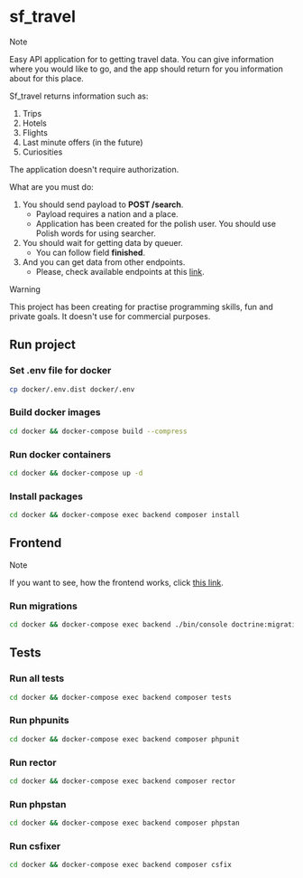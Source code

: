 # sf_travel

> [!NOTE]
> Easy API application for to getting travel data. 
> You can give information where you would like to go, 
> and the app should return for you information about for this place. 
> 
> Sf_travel returns information such as:
> 1. Trips
> 2. Hotels
> 3. Flights
> 4. Last minute offers (in the future)
> 5. Curiosities
> 
> The application doesn't require authorization.
> 
> What are you must do: 
> 1. You should send payload to **POST /search**.
>    * Payload requires a nation and a place.
>    * Application has been created for the polish user. You should use Polish words for using searcher.
> 2. You should wait for getting data by queuer.
>    * You can follow field **finished**.
> 3. And you can get data from other endpoints.
>    * Please, check available endpoints at this [link](http://localhost/).

> [!WARNING]
> This project has been creating for practise programming skills, fun and private goals. 
> It doesn't use for commercial purposes.


## Run project

### Set .env file for docker

```sh
cp docker/.env.dist docker/.env
```

### Build docker images

```sh
cd docker && docker-compose build --compress
```

### Run docker containers

```sh
cd docker && docker-compose up -d
```

### Install packages

```sh
cd docker && docker-compose exec backend composer install
```

## Frontend

> [!NOTE]
> If you want to see, how the frontend works, click [this link](https://github.com/gorskimarcin96/vue_travel).

### Run migrations

```sh
cd docker && docker-compose exec backend ./bin/console doctrine:migration:migrate -n
```

## Tests

### Run all tests

```sh
cd docker && docker-compose exec backend composer tests
```

### Run phpunits

```sh
cd docker && docker-compose exec backend composer phpunit
```

### Run rector

```sh
cd docker && docker-compose exec backend composer rector
```

### Run phpstan

```sh
cd docker && docker-compose exec backend composer phpstan
```

### Run csfixer

```sh
cd docker && docker-compose exec backend composer csfix
```
